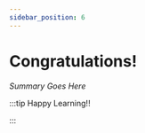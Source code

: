 ```yaml
---
sidebar_position: 6
---
```


# Congratulations!

_Summary Goes Here_

:::tip Happy Learning!!

<QuestButton text="Go To Quest" />

:::


